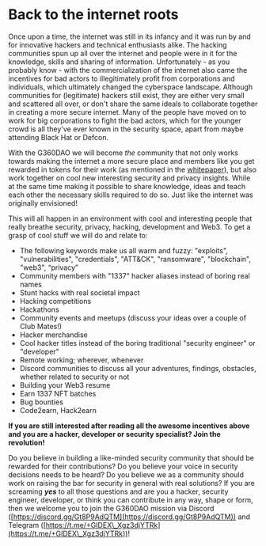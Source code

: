 # Back to the internet roots

Once upon a time, the internet was still in its infancy and it was run by and for innovative hackers and technical enthusiasts alike. The hacking communities spun up all over the internet and people were in it for the knowledge, skills and sharing of information. Unfortunately - as you probably know - with the commercialization of the internet also came the incentives for bad actors to illegitimately profit from corporations and individuals, which ultimately changed the cyberspace landscape. Although communities for (legitimate) hackers still exist, they are either very small and scattered all over, or don't share the same ideals to collaborate together in creating a more secure internet. Many of the people have moved on to work for big corporations to fight the bad actors, which for the younger crowd is all they've ever known in the security space, apart from maybe attending Black Hat or Defcon.

With the G360DAO we will become _the_ community that not only works towards making the internet a more secure place and members like you get rewarded in tokens for their work (as mentioned in the [whitepaper](https://app.gitbook.com/o/2YkrRUxPFdNDfr8LQAiG/s/hmXrG47OL0trMvj7QZzb/)), but also work together on cool new interesting security and privacy insights. While at the same time making it possible to share knowledge, ideas and teach each other the necessary skills required to do so. Just like the internet was originally envisioned!

This will all happen in an environment with cool and interesting people that really breathe security, privacy, hacking, development and Web3. To get a grasp of cool stuff we will do and relate to:

* The following keywords make us all warm and fuzzy: "exploits", "vulnerabilities", "credentials", "ATT\&CK", "ransomware", "blockchain", "web3", “privacy”
* Community members with "1337" hacker aliases instead of boring real names
* Stunt hacks with real societal impact
* Hacking competitions
* Hackathons
* Community events and meetups (discuss your ideas over a couple of Club Mates!)
* Hacker merchandise
* Cool hacker titles instead of the boring traditional "security engineer" or "developer"
* Remote working; wherever, whenever
* Discord communities to discuss all your adventures, findings, obstacles, whether related to security or not
* Building your Web3 resume
* Earn 1337 NFT batches
* Bug bounties
* Code2earn, Hack2earn

**If you are still interested after reading all the awesome incentives above and you are a hacker, developer or security specialist? Join the revolution!**

Do you believe in building a like-minded security community that should be rewarded for their contributions? Do you believe your voice in security decisions needs to be heard? Do you believe we as a community should work on raising the bar for security in general with real solutions? If you are screaming _**yes**_ to all those questions and are you a hacker, security engineer, developer, or think you can contribute in any way, shape or form, then we welcome you to join the G360DAO mission via Discord ([https://discord.gg/Gt8P9AdQTM](https://discord.gg/Gt8P9AdQTM)) and Telegram ([https://t.me/+GIDEX\_Xgz3djYTRk](https://t.me/+GIDEX\_Xgz3djYTRk))!
